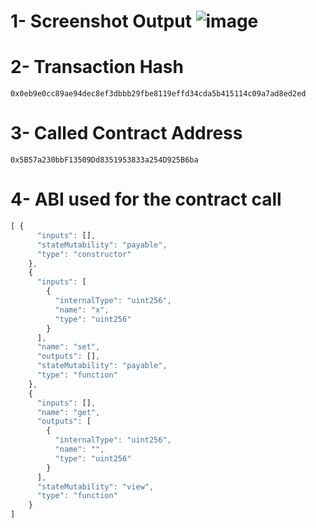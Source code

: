 # 1- Screenshot Output ![image](https://user-images.githubusercontent.com/28756413/128693850-5a71e09f-cdd0-4da9-b399-88a7186acdca.png)
# 2- Transaction Hash
`0x0eb9e0cc89ae94dec8ef3dbbb29fbe8119effd34cda5b415114c09a7ad8ed2ed`
# 3- Called Contract Address
`0x5B57a230bbF13509Dd8351953833a254D925B6ba`
# 4- ABI used for the contract call

```javascript
[ {
      "inputs": [],
      "stateMutability": "payable",
      "type": "constructor"
    },
    {
      "inputs": [
        {
          "internalType": "uint256",
          "name": "x",
          "type": "uint256"
        }
      ],
      "name": "set",
      "outputs": [],
      "stateMutability": "payable",
      "type": "function"
    },
    {
      "inputs": [],
      "name": "get",
      "outputs": [
        {
          "internalType": "uint256",
          "name": "",
          "type": "uint256"
        }
      ],
      "stateMutability": "view",
      "type": "function"
    }
]

